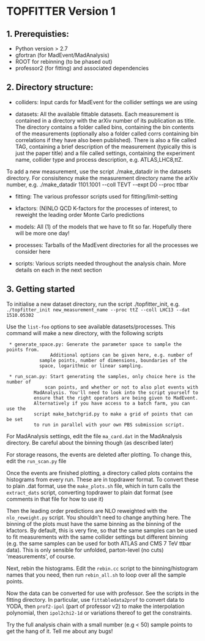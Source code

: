 # TOPFITTER Version 1

## 1. Prerequisties:

   * Python version > 2.7
   * gfortran (for MadEvent/MadAnalysis)
   * ROOT for rebinning (to be phased out)
   * professor2 (for fitting) and associated dependencies
   
## 2. Directory structure:

   * colliders: Input cards for MadEvent for the collider settings we are using

   * datasets: All the available fittable datasets. Each measurement is contained in
     	       a directory with the arXiv number of its publication as title. The
	       directory contains a folder called bins, containing the bin contents
	       of the measurements (optionally also a folder called corrs containing
	       bin correlations if they have also been published). There is also a
	       file called TAG, containing a brief description of the measurement
	       (typically this is just the paper title) and a file called settings,
	       containing the experiment name, collider type and process description,
	       e.g. ATLAS,LHC8,ttZ.

To add a new measurement, use the script ./make_datadir in the datasets
directory. For consisitency make the measurement directory name the arXiv
number, e.g. ./make_datadir 1101.1001 --coll TEVT --expt D0 --proc ttbar

   * fitting: The various professor scripts used for fitting/limit-setting

   * kfactors: (N)NLO QCD K-factors for the processes of interest, to reweight the
                   leading order Monte Carlo predictions

   * models: All (1) of the models that we have to fit so far. Hopefully there will
     	     be more one day!

   * processes: Tarballs of the MadEvent directories for all the processes we
     		consider here

   * scripts: Various scripts needed throughout the analysis chain. More details on
     	      each in the next section

## 3. Getting started

To initialise a new dataset directory, run the script ./topfitter_init, e.g.
   `./topfitter_init new_measurement_name --proc ttZ --coll LHC13 --dat 1510.05302`

Use the `list-foo` options to see available datasets/processes. This command will
make a new directory, with the following scripts

     * generate_space.py: Generate the parameter space to sample the points from.
       			    Additional options can be given here, e.g. number of
			    sample points, number of dimensions, boundaries of the
			    space, logarithmic or linear sampling.

     * run_scan.py: Start generating the samples, only choice here is the number of
       		      scan points, and whether or not to also plot events with
		      MadAnalysis. You'll need to look into the script yourself to
		      ensure that the right operators are being given to MadEvent.
		      Alternatively if you have access to a batch farm, you can use the
		      script make_batchgrid.py to make a grid of points that can be set
		      to run in parallel with your own PBS submission script.

For MadAnalysis settings, edit the file `ma_card.dat` in the MadAnalysis directory.
Be careful about the binning though 
(as described later)

For storage reasons, the events are deleted after plotting. To change this, edit the
`run_scan.py` file

Once the events are finished plotting, a directory called plots contains the
histograms from every run. These are in topdrawer format. To convert these to plain
.dat format, use the `make_plots.sh` file, which in turn calls the `extract_dats`
script, converting topdrawer to plain dat format (see comments in that
file for how to use it)

Then the leading order predictions are NLO reweighted with the `nlo_reweight.py`
script. You shouldn't need to change anything here. The binning of the plots must
have the same binning as the binning of the kfactors. By default, this is very fine,
so that the same samples can be used to fit measurements with the same collider
settings but different binning (e.g. the same samples can be used for both ATLAS and
CMS 7 TeV ttbar data). This is only sensible for unfolded, parton-level (no cuts)
'measurements', of course.

Next, rebin the histograms. Edit the `rebin.cc` script to the binning/histogram names
that you need, then run `rebin_all.sh` to loop over all the sample points. 

Now the data can be converted for use with professor. See the scripts in the fitting
directory. In particular, use `fittabledata2prof` to convert data to YODA, then
`prof2-ipol` (part of professor v2) to make the interpolation polynomial, then
`ipol2chi2-1d` or variations thereof to get the constraints. 

Try the full analysis chain with a small number (e.g < 50) sample points to get the
hang of it. Tell me about any bugs!
